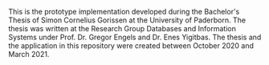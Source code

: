 This is the prototype implementation developed during the Bachelor's Thesis of Simon Cornelius Gorissen at the University of Paderborn.
The thesis was written at the Research Group Databases and Information Systems under Prof. Dr. Gregor Engels and Dr. Enes Yigitbas.
The thesis and the application in this repository were created between October 2020 and March 2021.
